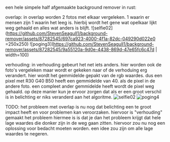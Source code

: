een hele simpele half afgemaakte background remover in rust:

overlap:
in overlap worden 2 fotos met elkaar vergeleken. 1 waarin er mensen zijn 1 waarin het leeg is.
hierbij wordt het gene wat opelkaar lijkt weg gehaald en alles wat anders is blijft.
![selfie02](https://github.com/StevenSeagull1/background-remover/assets/87282545/697ca923-4000-4f1a-82dc-049290d022e0 =250x250)
![poging3](https://github.com/StevenSeagull1/background-remover/assets/87282545/9a55120a-9d0e-4438-869d-47e65fc6c47d | width=100)


verhouding:
in verhouding gebeurt het net iets anders. hier worden ook de foto's vergeleken maar wordt er gekeken naar of de verhoduing erg verandert.
hier wordt het gemmidelde gepakt van de rgb waardes. dus een pixel met R30 G40 B50 heeft een gemmidelde van 40. als de pixel in de andere foto.
een compleet ander gemmidelde heeft wordt de pixel weg gehaald. op deze manier kun je ervoor zorgen dat als er een groot verschil is in belichting er niks veranderd aan het algoritme.
![selfie02](https://github.com/StevenSeagull1/background-remover/assets/87282545/697ca923-4000-4f1a-82dc-049290d022e0)
![poging4](https://github.com/StevenSeagull1/background-remover/assets/87282545/7f765461-654a-41ca-a979-0cc570ddc27b)

TODO: het probleem met overlap is nu nog dat belichting een te groot impact heeft en voor problemen kan veroorzaken. hiervoor is "verhouding" gemaakt het probleem hiermee is is dat
je dan het probleem krijgt dat hele lage waardes die donker zijn in de weg gaan zitten. hiervoor zou nu nog een oplossing voor bedacht moeten worden. een idee zou zijn om alle lage waardes te negeren.
